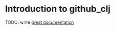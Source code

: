 # Introduction to github_clj

TODO: write [great documentation](http://jacobian.org/writing/what-to-write/)
